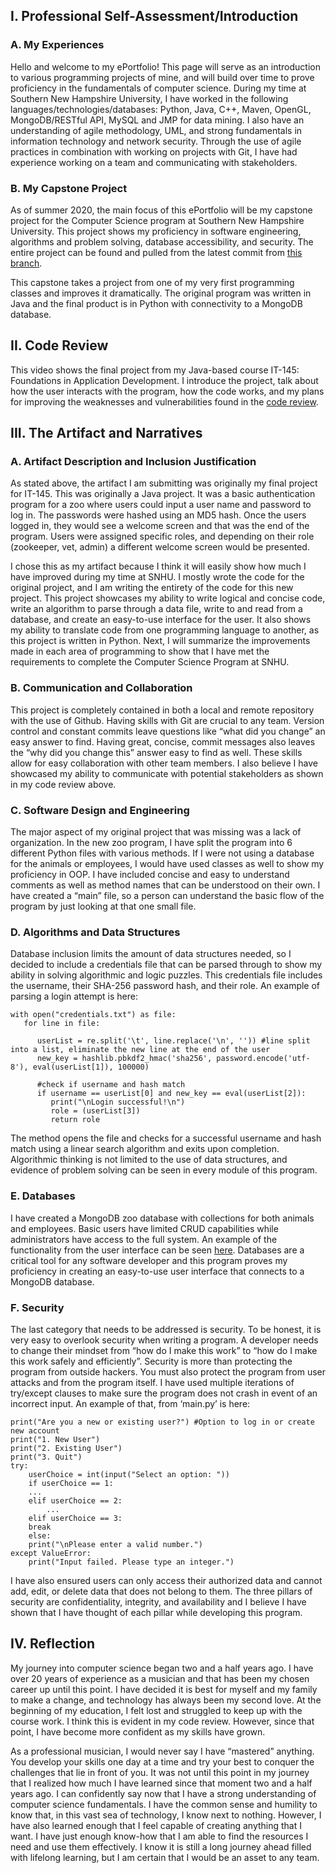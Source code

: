 ## I. Professional Self-Assessment/Introduction
### A. My Experiences

Hello and welcome to my ePortfolio! This page will serve as an introduction to various programming projects of mine, and will build over time to prove proficiency in the fundamentals of computer science. During my time at Southern New Hampshire University, I have worked in the following languages/technologies/databases: Python, Java, C++, Maven, OpenGL, MongoDB/RESTful API, MySQL and JMP for data mining. I also have an understanding of agile methodology, UML, and strong fundamentals in information technology and network security. Through the use of agile practices in combination with working on projects with Git, I have had experience working on a team and communicating with stakeholders. 

### B. My Capstone Project

As of summer 2020, the main focus of this ePortfolio will be my capstone project for the Computer Science program at Southern New Hampshire University. This project shows my proficiency in software engineering, algorithms and problem solving, database accessibility, and security. The entire project can be found and pulled from the latest commit from [this branch](https://github.com/hesscm/hesscm.github.io/tree/ZooProgram1.0).

This capstone takes a project from one of my very first programming classes and improves it dramatically. The original program was written in Java and the final product is in Python with connectivity to a MongoDB database. 


## II. Code Review

This video shows the final project from my Java-based course IT-145: Foundations in Application Development. I introduce the project, talk about how the user interacts with the program, how the code works, and my plans for improving the weaknesses and vulnerabilities found in the [code review](https://www.youtube.com/watch?v=3tqgLBmKNVw).


## III. The Artifact and Narratives

###	A. Artifact Description and Inclusion Justification

As stated above, the artifact I am submitting was originally my final project for IT-145. This was originally a Java project. It was a basic authentication program for a zoo where users could input a user name and password to log in. The passwords were hashed using an MD5 hash. Once the users logged in, they would see a welcome screen and that was the end of the program. Users were assigned specific roles, and depending on their role (zookeeper, vet, admin) a different welcome screen would be presented.

I chose this as my artifact because I think it will easily show how much I have improved during my time at SNHU. I mostly wrote the code for the original project, and I am writing the entirety of the code for this new project. This project showcases my ability to write logical and concise code, write an algorithm to parse through a data file, write to and read from a database, and create an easy-to-use interface for the user. It also shows my ability to translate code from one programming language to another, as this project is written in Python. Next, I will summarize the improvements made in each area of programming to show that I have met the requirements to complete the Computer Science Program at SNHU.
  
### B. Communication and Collaboration

This project is completely contained in both a local and remote repository with the use of Github. Having skills with Git are crucial to any team. Version control and constant commits leave questions like “what did you change” an easy answer to find. Having great, concise, commit messages also leaves the “why did you change this” answer easy to find as well. These skills allow for easy collaboration with other team members. I also believe I have showcased my ability to communicate with potential stakeholders as shown in my code review above.
  
### C. Software Design and Engineering

The major aspect of my original project that was missing was a lack of organization. In the new zoo program, I have split the program into 6 different Python files with various methods. If I were not using a database for the animals or employees, I would have used classes as well to show my proficiency in OOP. I have included concise and easy to understand comments as well as method names that can be understood on their own. I have created a “main” file, so a person can understand the basic flow of the program by just looking at that one small file.
  
### D. Algorithms and Data Structures

Database inclusion limits the amount of data structures needed, so I decided to include a credentials file that can be parsed through to show my ability in solving algorithmic and logic puzzles. This credentials file includes the username, their SHA-256 password hash, and their role. An example of parsing a login attempt is here:

```
with open("credentials.txt") as file:
   for line in file:

      userList = re.split('\t', line.replace('\n', '')) #line split into a list, eliminate the new line at the end of the user
      new_key = hashlib.pbkdf2_hmac('sha256', password.encode('utf-8'), eval(userList[1]), 100000)

      #check if username and hash match
      if username == userList[0] and new_key == eval(userList[2]):
         print("\nLogin successful!\n")
         role = (userList[3])
         return role
```

The method opens the file and checks for a successful username and hash match using a linear search algorithm and exits upon completion. Algorithmic thinking is not limited to the use of data structures, and evidence of problem solving can be seen in every module of this program.

### E. Databases

I have created a MongoDB zoo database with collections for both animals and employees. Basic users have limited CRUD capabilities while administrators have access to the full system. An example of the functionality from the user interface can be seen [here](https://imgur.com/a/soReU8e). Databases are a critical tool for any software developer and this program proves my proficiency in creating an easy-to-use user interface that connects to a MongoDB database. 

### F. Security

The last category that needs to be addressed is security. To be honest, it is very easy to overlook security when writing a program. A developer needs to change their mindset from “how do I make this work” to “how do I make this work safely and efficiently”. Security is more than protecting the program from outside hackers. You must also protect the program from user attacks and from the program itself. I have used multiple iterations of try/except clauses to make sure the program does not crash in event of an incorrect input. An example of that, from ‘main.py’ is here:

```
print("Are you a new or existing user?") #Option to log in or create new account
print("1. New User")
print("2. Existing User")
print("3. Quit")
try:
    userChoice = int(input("Select an option: "))
    if userChoice == 1:
	...
    elif userChoice == 2:
        ...
    elif userChoice == 3:
	break
    else:
	print("\nPlease enter a valid number.")
except ValueError:
    print("Input failed. Please type an integer.")
```

I have also ensured users can only access their authorized data and cannot add, edit, or delete data that does not belong to them. The three pillars of security are confidentiality, integrity, and availability and I believe I have shown that I have thought of each pillar while developing this program. 


## IV. Reflection

My journey into computer science began two and a half years ago. I have over 20 years of experience as a musician and that has been my chosen career up until this point. I have decided it is best for myself and my family to make a change, and technology has always been my second love. At the beginning of my education, I felt lost and struggled to keep up with the course work. I think this is evident in my code review. However, since that point, I have become more confident as my skills have grown. 
	
As a professional musician, I would never say I have “mastered” anything. You develop your skills one day at a time and try your best to conquer the challenges that lie in front of you. It was not until this point in my journey that I realized how much I have learned since that moment two and a half years ago. I can confidently say now that I have a strong understanding of computer science fundamentals. I have the common sense and humility to know that, in this vast sea of technology, I know next to nothing. However, I have also learned enough that I feel capable of creating anything that I want. I have just enough know-how that I am able to find the resources I need and use them effectively. I know it is still a long journey ahead filled with lifelong learning, but I am certain that I would be an asset to any team.
